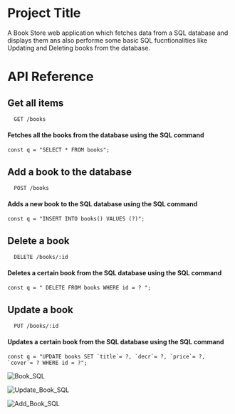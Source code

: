 
# Project Title

 A Book Store web application which fetches data from a SQL database and displays them ans also performe some basic SQL fucntionalities like Updating and Deleting books from the database.







# API Reference


## Get all items

```http
  GET /books
```

#### Fetches all the books from the database using the SQL command      
    const q = "SELECT * FROM books";

## Add a book to the database

```http
  POST /books
```

#### Adds a new book to the SQL database using the SQL command
    const q = "INSERT INTO books() VALUES (?)";

## Delete a book

```http
  DELETE /books/:id
```

#### Deletes a certain book from the SQL database using the SQL command 
    const q = " DELETE FROM books WHERE id = ? ";

## Update a book

```http
  PUT /books/:id
```
#### Updates a certain book from the SQL database using the SQL command
    const q = "UPDATE books SET `title`= ?, `decr`= ?, `price`= ?, `cover`= ? WHERE id = ?";
    
![Book_SQL](https://github.com/soham4021/BookStore_SQL/assets/92176024/c4b6acfe-4ae9-41ec-9731-2d082e92d721)



![Update_Book_SQL](https://github.com/soham4021/BookStore_SQL/assets/92176024/2f9115d3-767a-4550-a14a-a2cfcaaeda41)


![Add_Book_SQL](https://github.com/soham4021/BookStore_SQL/assets/92176024/e2dd524f-888f-415a-a9a3-a7483802f427)

